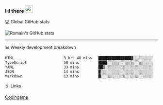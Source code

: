 ### Hi there <img src="https://media.giphy.com/media/hvRJCLFzcasrR4ia7z/giphy.gif" width="25px" height="25px">

💻 Global GitHub stats


![Romain's GitHub stats](https://github-readme-stats.vercel.app/api?username=Flasssh&show_icons=true&theme=tokyonight)

---

📊 Weekly development breakdown
<!--START_SECTION:waka-->

```txt
HTML                       3 hrs 48 mins   ███████████████▓░░░░░░░░░   62.46 %
TypeScript                 58 mins         ████░░░░░░░░░░░░░░░░░░░░░   15.99 %
YAML                       33 mins         ██▒░░░░░░░░░░░░░░░░░░░░░░   09.24 %
JSON                       14 mins         █░░░░░░░░░░░░░░░░░░░░░░░░   04.02 %
Markdown                   13 mins         █░░░░░░░░░░░░░░░░░░░░░░░░   03.68 %
```

<!--END_SECTION:waka-->

🖇 Links

[Codingame](https://www.codingame.com/profile/defc3ee5279aecc1bb6114e1f994ea9b3325423)
